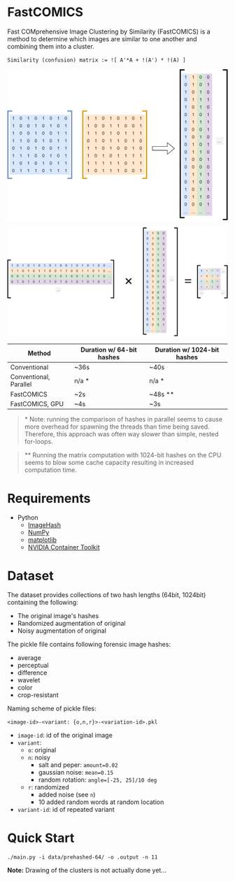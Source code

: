 # FastCOMICS

Fast COMprehensive Image Clustering by Similarity (FastCOMICS) is a method
to determine which images are similar to one another and combining them into
a cluster.

```
Similarity (confusion) matrix := ![ A'*A + !(A') * !(A) ]
```

![Construction of the image matrix](doc/img-mat.png)

![Calculation of the confusion matrix](doc/conf-mat.png)

| Method                  | Duration w/ 64-bit hashes | Duration w/ 1024-bit hashes |
| ----------------------- | ------------------------- | --------------------------- |
| Conventional            | ~36s                      | ~40s                        |
| Conventional, Parallel  | n/a *                     | n/a *                       |
| FastCOMICS              | ~2s                       | ~48s **                     |
| FastCOMICS, GPU         | ~4s                       | ~3s                         |

> \* Note: running the comparison of hashes in parallel seems to cause more overhead
> for spawning the threads than time being saved. Therefore, this approach was often
> way slower than simple, nested for-loops.

> \*\* Running the matrix computation with 1024-bit hashes on the CPU seems to blow
> some cache capacity resulting in increased computation time.

# Requirements
 - Python
   - [ImageHash](https://github.com/JohannesBuchner/imagehash)
   - [NumPy](https://numpy.org/)
   - [matplotlib](https://matplotlib.org/)
   - [NVIDIA Container Toolkit](https://docs.nvidia.com/datacenter/cloud-native/container-toolkit/latest/install-guide.html#installing-with-apt)


# Dataset
The dataset provides collections of two hash lengths (64bit, 1024bit) containing the following:

 - The original image's hashes
 - Randomized augmentation of original
 - Noisy augmentation of original

The pickle file contains following forensic image hashes:

 - average
 - perceptual
 - difference
 - wavelet
 - color
 - crop-resistant

Naming scheme of pickle files:

```
<image-id>-<variant: {o,n,r}>-<variation-id>.pkl
```

 - `image-id`: id of the original image
 - `variant`:
   - `o`: original
   - `n`: noisy
     - salt and peper: `amount=0.02`
     - gaussian noise: `mean=0.15`
     - random rotation: `angle=[-25, 25]/10 deg`
   - `r`: randomized
     - added noise (see `n`)
     - 10 added random words at random location
 - `variant-id`: id of repeated variant


# Quick Start
```
./main.py -i data/prehashed-64/ -o .output -n 11
```

**Note:** Drawing of the clusters is not actually done yet...
